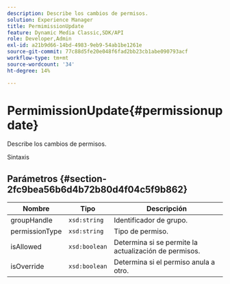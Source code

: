 ```yaml
---
description: Describe los cambios de permisos.
solution: Experience Manager
title: PermimissionUpdate
feature: Dynamic Media Classic,SDK/API
role: Developer,Admin
exl-id: a21b9d66-14bd-4983-9eb9-54ab1be1261e
source-git-commit: 77c88d5fe20e048f6fad2bb23cb1abe090793acf
workflow-type: tm+mt
source-wordcount: '34'
ht-degree: 14%

---
```


# PermimissionUpdate{#permissionupdate}

Describe los cambios de permisos.

Sintaxis

## Parámetros {#section-2fc9bea56b6d4b72b80d4f04c5f9b862}

| Nombre | Tipo | Descripción |
|---|---|---|
| groupHandle | `xsd:string` | Identificador de grupo. |
| permissionType | `xsd:string` | Tipo de permiso. |
| isAllowed | `xsd:boolean` | Determina si se permite la actualización de permisos. |
| isOverride | `xsd:boolean` | Determina si el permiso anula a otro. |
